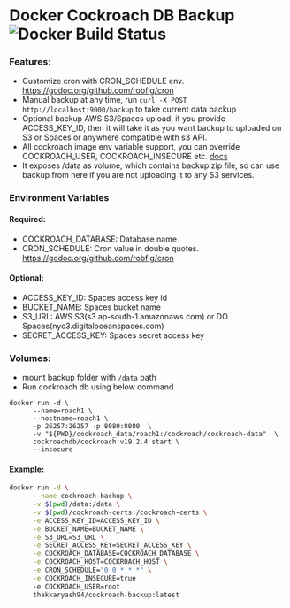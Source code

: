 # Docker Cockroach DB Backup ![Docker Build Status](https://img.shields.io/docker/cloud/build/thakkaryash94/cockroach-backup.svg)

### Features:
- Customize cron with CRON_SCHEDULE env. https://godoc.org/github.com/robfig/cron
- Manual backup at any time, run `curl -X POST http://localhost:9000/backup` to take current data backup
- Optional backup AWS S3/Spaces upload, if you provide ACCESS_KEY_ID, then it will take it as you want backup to uploaded on S3 or Spaces or anywhere compatible with s3 API.
- All cockroach image env variable support, you can override COCKROACH_USER, COCKROACH_INSECURE etc. [docs](https://www.cockroachlabs.com/docs/v19.2/cockroach-dump.html#client-connection)
- It exposes /data as volume, which contains backup zip file, so can use backup from here if you are not uploading it to any S3 services.

### Environment Variables

#### Required:
- COCKROACH_DATABASE: Database name
- CRON_SCHEDULE: Cron value in double quotes. https://godoc.org/github.com/robfig/cron

#### Optional:
- ACCESS_KEY_ID: Spaces access key id
- BUCKET_NAME: Spaces bucket name
- S3_URL: AWS S3(s3.ap-south-1.amazonaws.com) or DO Spaces(nyc3.digitaloceanspaces.com)
- SECRET_ACCESS_KEY: Spaces secret access key


### Volumes:

- mount backup folder with `/data` path
- Run cockroach db using below command

```
docker run -d \
      --name=roach1 \
      --hostname=roach1 \
      -p 26257:26257 -p 8080:8080  \
      -v "${PWD}/cockroach_data/roach1:/cockroach/cockroach-data"  \
      cockroachdb/cockroach:v19.2.4 start \
      --insecure
```

#### Example:

```sh
docker run -d \
      --name cockroach-backup \
      -v $(pwd)/data:/data \
      -v $(pwd)/cockroach-certs:/cockroach-certs \
      -e ACCESS_KEY_ID=ACCESS_KEY_ID \
      -e BUCKET_NAME=BUCKET_NAME \
      -e S3_URL=S3_URL \
      -e SECRET_ACCESS_KEY=SECRET_ACCESS_KEY \
      -e COCKROACH_DATABASE=COCKROACH_DATABASE \
      -e COCKROACH_HOST=COCKROACH_HOST \
      -e CRON_SCHEDULE="0 0 * * *" \
      -e COCKROACH_INSECURE=true
      -e COCKROACH_USER=root
      thakkaryash94/cockroach-backup:latest
```
